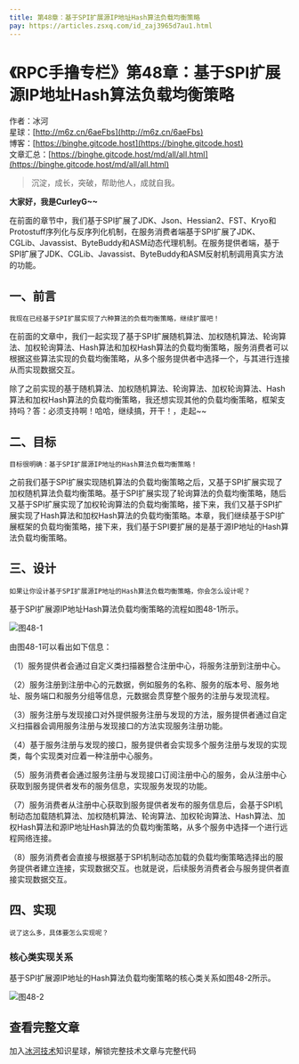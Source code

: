 ```yaml
---
title: 第48章：基于SPI扩展源IP地址Hash算法负载均衡策略
pay: https://articles.zsxq.com/id_zaj3965d7au1.html
---
```


# 《RPC手撸专栏》第48章：基于SPI扩展源IP地址Hash算法负载均衡策略

作者：冰河
<br/>星球：[http://m6z.cn/6aeFbs](http://m6z.cn/6aeFbs)
<br/>博客：[https://binghe.gitcode.host](https://binghe.gitcode.host)
<br/>文章汇总：[https://binghe.gitcode.host/md/all/all.html](https://binghe.gitcode.host/md/all/all.html)

> 沉淀，成长，突破，帮助他人，成就自我。

**大家好，我是CurleyG~~**

在前面的章节中，我们基于SPI扩展了JDK、Json、Hessian2、FST、Kryo和Protostuff序列化与反序列化机制，在服务消费者端基于SPI扩展了JDK、CGLib、Javassist、ByteBuddy和ASM动态代理机制。在服务提供者端，基于SPI扩展了JDK、CGLib、Javassist、ByteBuddy和ASM反射机制调用真实方法的功能。

## 一、前言

`我现在已经基于SPI扩展实现了六种算法的负载均衡策略，继续扩展吧！`

在前面的文章中，我们一起实现了基于SPI扩展随机算法、加权随机算法、轮询算法、加权轮询算法、Hash算法和加权Hash算法的负载均衡策略，服务消费者可以根据这些算法实现的负载均衡策略，从多个服务提供者中选择一个，与其进行连接从而实现数据交互。

除了之前实现的基于随机算法、加权随机算法、轮询算法、加权轮询算法、Hash算法和加权Hash算法的负载均衡策略，我还想实现其他的负载均衡策略，框架支持吗？答：必须支持啊！哈哈，继续搞，开干！，走起~~

## 二、目标

`目标很明确：基于SPI扩展源IP地址的Hash算法负载均衡策略！`

之前我们基于SPI扩展实现随机算法的负载均衡策略之后，又基于SPI扩展实现了加权随机算法负载均衡策略。基于SPI扩展实现了轮询算法的负载均衡策略，随后又基于SPI扩展实现了加权轮询算法的负载均衡策略，接下来，我们又基于SPI扩展实现了Hash算法和加权Hash算法的负载均衡策略。本章，我们继续基于SPI扩展框架的负载均衡策略，接下来，我们基于SPI要扩展的是基于源IP地址的Hash算法负载均衡策略。

## 三、设计

`如果让你设计基于SPI扩展源IP地址的Hash算法负载均衡策略，你会怎么设计呢？`

基于SPI扩展源IP地址Hash算法负载均衡策略的流程如图48-1所示。

![图48-1](https://binghe.gitcode.host/assets/images/middleware/rpc/rpc-2022-11-25-001.png)

由图48-1可以看出如下信息：

（1）服务提供者会通过自定义类扫描器整合注册中心，将服务注册到注册中心。

（2）服务注册到注册中心的元数据，例如服务的名称、服务的版本号、服务地址、服务端口和服务分组等信息，元数据会贯穿整个服务的注册与发现流程。

（3）服务注册与发现接口对外提供服务注册与发现的方法，服务提供者通过自定义扫描器会调用服务注册与发现接口的方法实现服务注册功能。

（4）基于服务注册与发现的接口，服务提供者会实现多个服务注册与发现的实现类，每个实现类对应着一种注册中心服务。

（5）服务消费者会通过服务注册与发现接口订阅注册中心的服务，会从注册中心获取到服务提供者发布的服务信息，实现服务发现的功能。

（7）服务消费者从注册中心获取到服务提供者发布的服务信息后，会基于SPI机制动态加载随机算法、加权随机算法、轮询算法、加权轮询算法、Hash算法、加权Hash算法和源IP地址Hash算法的负载均衡策略，从多个服务中选择一个进行远程网络连接。

（8）服务消费者会直接与根据基于SPI机制动态加载的负载均衡策略选择出的服务提供者建立连接，实现数据交互。也就是说，后续服务消费者会与服务提供者直接实现数据交互。

## 四、实现

`说了这么多，具体要怎么实现呢？`

### 核心类实现关系

基于SPI扩展源IP地址的Hash算法负载均衡策略的核心类关系如图48-2所示。

![图48-2](https://binghe.gitcode.host/assets/images/middleware/rpc/rpc-2022-11-25-002.png)

## 查看完整文章

加入[冰河技术](http://m6z.cn/6aeFbs)知识星球，解锁完整技术文章与完整代码
